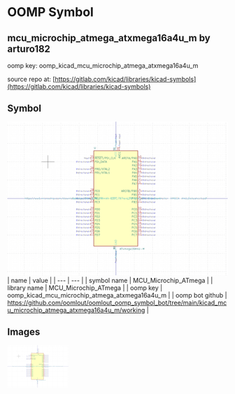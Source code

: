 # OOMP Symbol  
## mcu_microchip_atmega_atxmega16a4u_m  by arturo182  
  
oomp key: oomp_kicad_mcu_microchip_atmega_atxmega16a4u_m  
  
source repo at: [https://gitlab.com/kicad/libraries/kicad-symbols](https://gitlab.com/kicad/libraries/kicad-symbols)  
## Symbol  
  
[![working.png](working_600.png)](working.png)  
| name | value | 
| --- | --- | 
| symbol name | MCU_Microchip_ATmega | 
| library name | MCU_Microchip_ATmega | 
| oomp key | oomp_kicad_mcu_microchip_atmega_atxmega16a4u_m | 
| oomp bot github | https://github.com/oomlout/oomlout_oomp_symbol_bot/tree/main/kicad_mcu_microchip_atmega_atxmega16a4u_m/working | 
## Images  
  
[![working.png](working_140.png)](working.png)  
